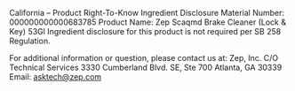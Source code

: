  
 
 
California – Product Right-To-Know Ingredient Disclosure 
Material Number: 000000000000683785 
Product Name: Zep Scaqmd Brake Cleaner (Lock & Key) 53Gl 
Ingredient disclosure for this product is not required per SB 258 Regulation. 
 
For additional information or question, please contact us at: 
Zep, Inc. 
C/O Technical Services 
3330 Cumberland Blvd. SE, Ste 700 
Atlanta, GA 30339 
Email: asktech@zep.com 
 
 
 
 
